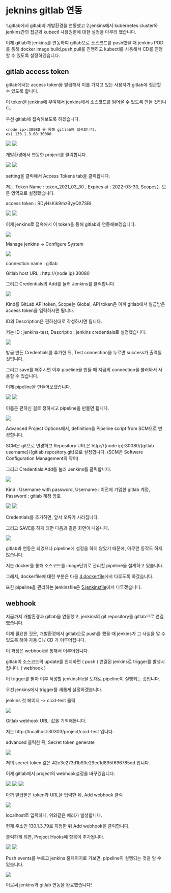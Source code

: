 # jeknins gitlab 연동

1.gitlab에서 gitlab과 개발환경을 연동했고 2.jenkins에서 kubernetes cluster와 jenkins간의 접근과 kubectl 사용권한에 대한 설정을 마무리 했습니다.

이제 gitlab과 jenkins를 연동하여 gitlab으로 소스코드를 push했을 때 jenkins POD를 통해 docker image build,push,pull를 진행하고 kubectl를 사용해서 CD를 진행할 수 있도록 설정하겠습니다.


## gitlab access token

gitlab에서는 access token을 발급해서 이를 가지고 있는 사용자가 gitlab에 접근할 수 있도록 합니다.

이 token을 jenkins에 부여해서 jenkins에서 소스코드를 읽어올 수 있도록 만들 것입니다.

우선 gitlab에 접속해보도록 하겠습니다.

```
<node ip>:30080 을 통해 gitlab에 접속합니다.
ex) 130.1.3.68:30080 
```

<img src="/images/CICD/73.jpg">

<img src="/images/CICD/74.jpg">

개발환경에서 연동한 project를 클릭합니다.

<img src="/images/CICD/75.jpg">

<img src="/images/CICD/76.jpg">

setting을 클릭해서 Access Tokens tab을 클릭합니다.

저는 Token Name : token_2021_03_30 , Expires at : 2022-03-30, Scopes는 모든 영역으로 설정했습니다.

access token : RDyHsKik9mzByyQX7SBi

<img src="/images/CICD/77.jpg">

<img src="/images/CICD/78.jpg">

이제 jenkins로 접속해서 이 token을 통해 gitlab과 연동해보겠습니다.

<img src="/images/CICD/83.jpg">

Manage jenkins -> Configure System

<img src="/images/CICD/84.jpg">

connection name : gitlab

Gitlab host URL : http://{node ip}:30080

그리고 Credentials의 Add를 눌러 Jenkins를 클릭합니다.

<img src="/images/CICD/85.jpg">

Kind를 GitLab API token, Scope는 Global, API token은 아까 gitlab에서 발급받은 access token을 입력하시면 됩니다.

ID와 Description은 편하신대로 작성하시면 됩니다.

저는 ID : jenkins-test, Descriptio : jenkins credentials로 설정했습니다.

<img src="/images/CICD/86.jpg">

방금 만든 Credentials를 추가한 뒤, Test connection을 누르면 success가 출력될 것입니다.

그리고 save를 해주시면 이후 pipeline을 만들 때 지금의 connection을 불러와서 사용할 수 있습니다.

이제 pipeline을 만들어보겠습니다.

<img src="/images/CICD/79.jpg">

<img src="/images/CICD/80.jpg">

이름은 편하신 걸로 정하시고 pipeline을 만들면 됩니다.

<img src="/images/CICD/81.jpg">

Advanced Project Options에서, definition을 Pipeline script from SCM으로 변경합니다.

SCM은 git으로 변경하고 Repository URL은 http://{node ip}:30080/{gitlab username}/{gitlab repository.git}으로 설정합니다. (SCM은 Software Configuration Management의 약어)

그리고 Credentials Add를 눌러 Jenkins를 클릭합니다.

<img src="/images/CICD/82.jpg">

Kind : Username with password, Username : 이전에 가입한 gitlab 계정, Password : gitlab 계정 암호

<img src="/images/CICD/88.jpg">

<img src="/images/CICD/89.jpg">

Credentials를 추가하면, 앞서 오류가 사라집니다.

그리고 SAVE를 하게 되면 다음과 같은 화면이 나옵니다.

<img src="/images/CICD/90.jpg">

gitlab과 연동은 되었으나 pipeline에 설정을 하지 않았기 때문에, 아무런 동작도 하지 않습니다.

저는 docker를 통해 소스코드를 image단위로 관리할 pipeline을 설계하고 있습니다.

그래서, dockerfile에 대한 부분은 다음 <a href="week5/CI-CD/4.dockerfile">4.dockerfile</a>에서 다루도록 하겠습니다.

또한 pipeline을 관리하는 jenkinsfile은 <a href="week5/CI-CD/5.jenkinsfile">5.jenkinsfile</a>에서 다루겠습니다.

## webhook

지금까지 개발환경과 gitlab을 연동했고, jenkins의 git repository를 gitlab으로 연결했습니다.

이제 필요한 것은, 개발환경에서 gitlab으로 push를 했을 때 jenkins가 그 사실을 알 수 있도록 해야 자동 CI / CD 가 이루어집니다.

이 과정은 webhook을 통해서 이루어집니다.

gitlab이 소스코드의 update를 인지하면 ( push ) 연결된 jenkins로 trigger를 발생시킵니다. ( webhook )

이 trigger를 받아 이후 작성할 jenkinsfile을 토대로 pipeline이 실행되는 것입니다.

우선 jenkins에서 trigger를 새롭게 설정하겠습니다.

jenkins 첫 페이지 -> cicd-test 클릭

<img src="/images/CICD/98.jpg">

Gitlab webhook URL: 값을 기억해둡니다.

저는 http://localhost:30303/project/cicd-test 입니다.

advanced 클릭한 뒤, Secret token generate

<img src="/images/CICD/99.jpg">

저의 secret token 값은 42e3e273d1b93e29ec1d895f696785dd 입니다.

이제 gitlab에서 project의 webhook설정을 바꾸겠습니다.

<img src="/images/CICD/100.jpg">

<img src="/images/CICD/101.jpg">

<img src="/images/CICD/102.jpg">

아까 발급받은 token과 URL을 입력한 뒤, Add webhook 클릭

<img src="/images/CICD/103.jpg">

localhost로 입력하니, 위와같은 에러가 발생합니다.

현재 주소인 130.1.3.79로 지정한 뒤 Add webhook을 클릭합니다.

클릭하게 되면, Project Hooks에 항목이 추가됩니다.

<img src="/images/CICD/104.jpg">

<img src="/images/CICD/105.jpg">

Push events를 누르고 jenkins 홈페이지로 가보면, pipeline이 실행되는 것을 알 수 있습니다.

<img src="/images/CICD/106.jpg">

이로써 jenkins와 gitlab 연동을 완료했습니다!


